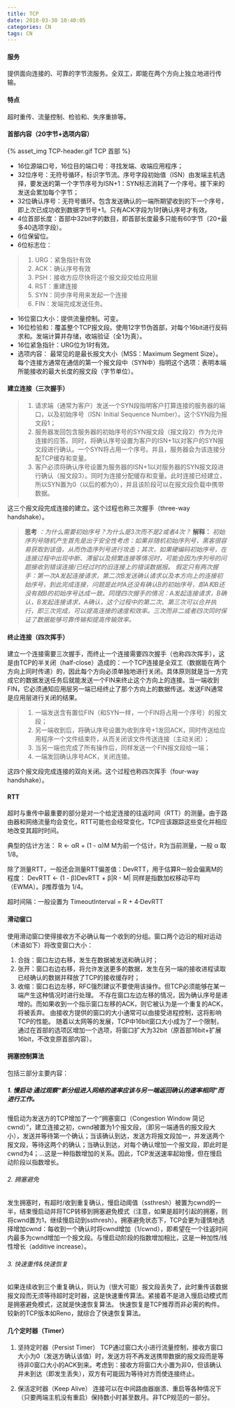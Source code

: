 ```yaml
---
title: TCP
date: 2018-03-30 10:40:05
categories: CN
tags: CN
---
```


#### 服务
提供面向连接的、可靠的字节流服务。全双工，即能在两个方向上独立地进行传输。

#### 特点
超时重传、流量控制、检验和、失序重排等。

#### 首部内容（20字节+选项内容）
{% asset_img TCP-header.gif TCP 首部 %}

* 16位源端口号，16位目的端口号：寻找发端、收端应用程序；
* 32位序号：无符号循环，标识字节流。序号字段初始值（ISN）由发端主机选择，要发送的第一个字节序号为ISN+1：SYN标志消耗了一个序号。接下来的发送会累加每个字节；
* 32位确认序号：无符号循环。包含发送确认的一端所期望收到的下一个序号，即上次已成功收到数据字节号+1。只有ACK字段为1时确认序号才有效。
* 4位首部长度：首部中32bit字的数目，即首部长度最多只能有60字节（20+最多40选项字段）。
* 6位保留位。
* 6位标志位：
> 1. URG：紧急指针有效
> 2. ACK：确认序号有效
> 3. PSH：接收方应尽快将这个报文段交给应用层
> 4. RST：重建连接
> 5. SYN：同步序号用来发起一个连接
> 6. FIN：发端完成发送任务。

* 16位窗口大小：提供流量控制。可变。
* 16位检验和：覆盖整个TCP报文段。使用12字节伪首部，对每个16bit进行反码求和。发端计算并存储，收端验证（全1为真）。
* 16位紧急指针：URG位为1时有效。
* 选项内容：
最常见的是最长报文大小（MSS：Maximum Segment Size）。每个连接方通常在通信的第一个报文段中（SYN中）指明这个选项：表明本端所能接收的最大长度的报文段（字节单位）。

#### 建立连接（三次握手）
> 1. 请求端（通常为客户）发送一个SYN段指明客户打算连接的服务器的端口，以及初始序号（ISN: Initial Sequence Number）。这个SYN段为报文段1；
> 2. 服务器发回包含服务器的初始序号的SYN报文段（报文段2）作为允许连接的应答。同时，将确认序号设置为客户的ISN+1以对客户的SYN报文段进行确认。一个SYN将占用一个序号。并且，服务器会为该连接分配TCP缓存和变量。
> 3. 客户必须将确认序号设置为服务器的ISN+1以对服务器的SYN报文段进行确认（报文段3）。同时为连接分配缓存和变量。此时连接已经建立，所以SYN置为0（以后的都为0），并且该阶段可以在报文段负载中携带数据。

这三个报文段完成连接的建立。这个过程也称三次握手（three-way handshake）。

> __思考__
> _：为什么需要初始序号？为什么是3次而不是2或者4次？_
> __解释：__
> _初始序列号随机产生首先是出于安全性考虑：如果非随机初始序列号，黑客很容易获取到该值，从而伪造序列号进行攻击；其次，如果硬编码初始序号，在连接过程中出现中断、滞留以及频繁连接等情况时，可能会因为序列号的问题接收到错误连接/已经过时的旧连接上的错误数据报。_
>_假定只有两次握手：第一次A发起连接请求，第二次B发送确认请求以及本方向上的连接初始序号，到此完成连接，问题是此时A还没有确认B的初始序号，即A和B还没有就B的初始序号达成一致。同理四次握手的情况：A发起连接请求，B确认，B发起连接请求，A确认，这个过程中的第二次、第三次可以合并执行，即三次完成，可以提高连接的速度和效率。三次而非二或者四次同时保证了数据能够可靠传输和提高传输效率。_

#### 终止连接（四次挥手）
建立一个连接需要三次握手，而终止一个连接需要四次握手（也称四次挥手），这是由TCP的半关闭（half-close）造成的：一个TCP连接是全双工（数据能在两个方向上同时传递）的，因此每个方向必须单独地进行关闭。具体原则就是当一方完成它的数据发送任务后就能发送一个FIN来终止这个方向上的连接。当一端收到FIN，它必须通知应用层另一端已经终止了那个方向上的数据传送。发送FIN通常是应用层进行关闭的结果。
> 1. 一端发送含有置位FIN（和SYN一样，一个FIN将占用一个序号）的报文段；
> 2. 另一端收到后，将确认序号设置为收到序号+1发回ACK，同时传送给应用程序一个文件结束符，从而关闭该文件传送连接（主动关闭）；
> 3. 当另一端也完成了所有操作后，同样发送一个FIN报文段给一端；
> 4. 一端发回确认序号ACK，关闭连接。

这四个报文段完成连接的双向关闭。这个过程也称四次挥手（four-way handshake）。

#### RTT
超时与重传中最重要的部分是对一个给定连接的往返时间（RTT）的测量。由于路由器和网络流量均会变化，RTT可能也会经常变化，TCP应该跟踪这些变化并相应地改变其超时时间。

典型的估计方法：
R ← αR + (1 - α)M
M为前一个估计，R为当前测量，一般 α 取 1/8。

除了测量RTT，一般还会测量RTT偏差值：DevRTT，用于估算R一般会偏离M的程度：
DevRTT ← (1 - β)DevRTT + β|R - M|
同样是指数加权移动平均（EWMA）。β推荐值为 1/4。

超时间隔：一般设置为
TimeoutInterval = R + 4·DevRTT


#### 滑动窗口
使用滑动窗口使得接收方不必确认每一个收到的分组。窗口两个边沿的相对运动（术语如下）将改变窗口大小：
1. 合拢：窗口左边右移，发生在数据被发送和确认时；
2. 张开：窗口右边右移，将允许发送更多的数据，发生在另一端的接收进程读取已经确认的数据并释放了TCP的接收缓存时；
3. 收缩：窗口右边左移，RFC强烈建议不要使用该操作。但TCP必须能够在某一端产生这种情况时进行处理。
不存在窗口左边左移的情况，因为确认序号是递增的。而如果收到一个指示窗口左移的ACK，则它被认为是一个重复的ACK，将被丢弃。
由接收方提供的窗口的大小通常可以由接受进程控制，这将影响TCP的性能。
随着以太网等的发展，TCP中16bit窗口大小成为了一个限制，通过在首部的选项区增加一个选项，将窗口扩大为32bit（原首部16bit+扩展16bit，不改变原首部内容）。

#### 拥塞控制算法
包括三部分主要内容：
##### 1. 慢启动 通过观察“新分组进入网络的速率应该与另一端返回确认的速率相同”而进行工作。
慢启动为发送方的TCP增加了一个“拥塞窗口（Congestion Window 简记 cwnd）”，建立连接之初，cwnd被置为1个报文段，（即另一端通告的报文段大小），发送并等待第一个确认；当该确认到达，发送方将报文段加一，并发送两个报文段，等待这两个的确认；当确认到达，对每个确认增加一个报文段，即此时是cwnd为4；...这是一种指数增加的关系。因此，TCP发送速率起始慢，但在慢启动阶段以指数增长。

###### 2. 拥塞避免
发生拥塞时，有超时/收到重复确认，慢启动阈值（ssthresh）被置为cwnd的一半，结束慢启动并将TCP转移到拥塞避免模式（注意，如果是超时引起的拥塞，则将cwnd置为1，继续慢启动到ssthresh）。拥塞避免状态下，TCP会更为谨慎地选择增加cwnd：每收到一个确认时将cwnd增加（1/cwnd），即希望在一个往返时间内最多为cwnd增加一个报文段。与慢启动阶段的指数增加相比，这是一种加性/线性增长（additive increase）。

###### 3. 快速重传&快速恢复
如果连续收到三个重复确认，则认为（很大可能）报文段丢失了，此时重传该数据报文段而无须等待超时定时器，这是快速重传算法。紧接着不是进入慢启动模式而是拥塞避免模式，这就是快速恢复算法。
快速恢复是TCP推荐而非必需的构件。较新的TCP版本如Reno，就综合了快速恢复算法。

#### 几个定时器（Timer）
1. 坚持定时器（Persist Timer）
TCP通过窗口大小进行流量控制，接收方窗口大小为0（发送方确认该值）时，发送方将不再发送携带数据的报文段而是等待非0窗口大小的ACK到来。考虑到：接收方将窗口大小置为非0，但该确认并未到达（即发生丢失），双方有可能因为等待对方而使连接终止。

2. 保活定时器（Keep Alive）
连接可以在中间路由器崩溃、重启等各种情况下（只要两端主机没有重启）保持数小时甚至数月。非TCP规范的一部分。

